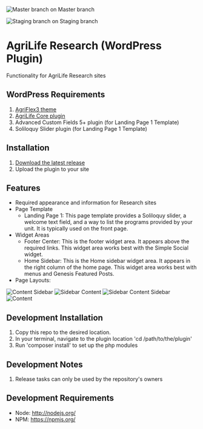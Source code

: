 ![Master branch](https://codeship.com/projects/da0906d0-0f20-0134-9705-3a660a5bed18/status?branch=master) on Master branch

![Staging branch](https://codeship.com/projects/da0906d0-0f20-0134-9705-3a660a5bed18/status?branch=staging) on Staging branch

# AgriLife Research (WordPress Plugin)

Functionality for AgriLife Research sites

## WordPress Requirements

1. [AgriFlex3 theme](https://github.com/agrilife/agriflex3)
2. [AgriLife Core plugin](https://github.com/agrilife/agrilife-core)
3. Advanced Custom Fields 5+ plugin (for Landing Page 1 Template)
4. Soliloquy Slider plugin (for Landing Page 1 Template)

## Installation

1. [Download the latest release](https://github.com/AgriLife/agrilife-research/releases/latest)
2. Upload the plugin to your site

## Features

* Required appearance and information for Research sites
* Page Template
    * Landing Page 1: This page template provides a Soliloquy slider, a welcome text field, and a way to list the programs provided by your unit. It is typically used on the front page.
* Widget Areas
    * Footer Center: This is the footer widget area. It appears above the required links. This widget area works best with the Simple Social widget.
    * Home Sidebar: This is the Home sidebar widget area. It appears in the right column of the home page. This widget area works best with menus and Genesis Featured Posts.
* Page Layouts:

![Content Sidebar](http://agrilife.org/wp-content/themes/genesis/lib/admin/images/layouts/cs.gif)
![Sidebar Content](http://agrilife.org/wp-content/themes/genesis/lib/admin/images/layouts/sc.gif)
![Sidebar Content Sidebar](http://agrilife.org/wp-content/themes/genesis/lib/admin/images/layouts/scs.gif)
![Content](http://agrilife.org/wp-content/themes/genesis/lib/admin/images/layouts/c.gif)

## Development Installation

1. Copy this repo to the desired location.
2. In your terminal, navigate to the plugin location 'cd /path/to/the/plugin'
3. Run 'composer install' to set up the php modules

## Development Notes

1. Release tasks can only be used by the repository's owners

## Development Requirements

* Node: http://nodejs.org/
* NPM: https://npmjs.org/
